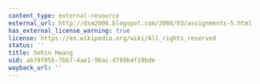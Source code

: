 ```yaml
---
content_type: external-resource
external_url: http://dsm2008.blogspot.com/2008/03/assignments-5.html
has_external_license_warning: true
license: https://en.wikipedia.org/wiki/All_rights_reserved
status: ''
title: Sohin Hwang
uid: ab78f05b-7bb7-4ae1-96ac-d789b4f19bde
wayback_url: ''
---
```


